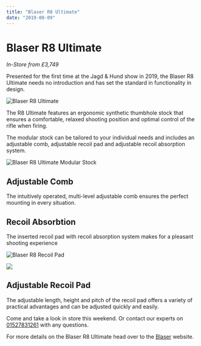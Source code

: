 ```yaml
---
title: "Blaser R8 Ultimate"
date: "2019-08-09"
---
```


# **Blaser R8 Ultimate**
*In-Store from £3,749*

Presented for the first time at the Jagd & Hund show in 2019, the Blaser R8 Ultimate needs no introduction and has set the standard in functionality in design.

![Blaser R8 Ultimate](https://res.cloudinary.com/shooting-supplies/image/upload/v1573564101/Blaser-R8-Ultimate_y4khm5_nq7big-1_eqiafx.jpg)

The R8 Ultimate features an ergonomic synthetic thumbhole stock that ensures a comfortable, relaxed shooting position and optimal control of the rifle when firing.

The modular stock can be tailored to your individual needs and includes an adjustable comb, adjustable recoil pad and adjustable recoil absorption system.

![Blaser R8 Ultimate Modular Stock](https://res.cloudinary.com/shooting-supplies/image/upload/v1573564100/Blaser-R8-Ultimate3_v9p1gq_uxgrej-1_lemfl4.jpg)

## Adjustable Comb

The intuitively operated, multi-level adjustable comb ensures the perfect mounting in every situation.

## Recoil Absorbtion

The inserted recoil pad with recoil absorption system makes for a pleasant shooting experience

![Blaser R8 Recoil Pad](https://res.cloudinary.com/shooting-supplies/image/upload/v1573564098/Blaser-R8-Ultimate4_vedifl_gtjtfh-1_zo68qv.jpg)

![](https://res.cloudinary.com/shooting-supplies/image/upload/v1573564096/Blaser-R8-Ultimate5_aeruns_qaekw5-1_jr9dwo.jpg)

## Adjustable Recoil Pad

The adjustable length, height and pitch of the recoil pad offers a variety of practical advantages and can be adjusted quickly and easily.

Come and take a look in store this weekend. Or contact our experts on [01527831261](tel:01527831261) with any questions.

For more details on the Blaser R8 Ultimate head over to the [Blaser](https://www.blaser.de/en/product-news/r8-ultimate/) website.
